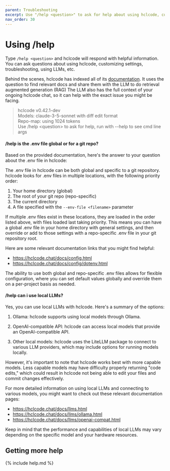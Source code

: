 ```yaml
---
parent: Troubleshooting
excerpt: Use "/help <question>" to ask for help about using hclcode, customizing settings, troubleshooting, using LLMs, etc.
nav_order: 30
---
```


# Using /help

Type `/help <question>` and
hclcode will respond with helpful information.
You can ask questions about using hclcode, 
customizing settings, troubleshooting, using LLMs, etc.

Behind the scenes, hclcode has indexed all of its
[documentation](https://hclcode.chat/).
It uses the question to find relevant docs
and share them with the LLM to do
retrieval augmented generation (RAG)
The LLM also has the full context of your ongoing
hclcode chat,
so it can help with the exact issue you might be facing.


<div class="chat-transcript" markdown="1">

> hclcode v0.42.1-dev  
> Models: claude-3-5-sonnet with diff edit format  
> Repo-map: using 1024 tokens  
> Use /help \<question\> to ask for help, run with --help to see cmd line args  

#### /help is the .env file global or for a git repo?

Based on the provided documentation, here's the answer to your question about the .env file in hclcode:

The .env file in hclcode can be both global and specific to a git repository. hclcode looks for .env files in multiple locations, with the following priority order:

1. Your home directory (global)
2. The root of your git repo (repo-specific)
3. The current directory
4. A file specified with the `--env-file <filename>` parameter

If multiple .env files exist in these locations, they are loaded in the order listed above, with files loaded last taking priority. This means you can have a global .env file in your home directory with general settings, and then override or add to those settings with a repo-specific .env file in your git repository root.

Here are some relevant documentation links that you might find helpful:

- https://hclcode.chat/docs/config.html
- https://hclcode.chat/docs/config/dotenv.html

The ability to use both global and repo-specific .env files allows for flexible configuration, where you can set default values globally and override them on a per-project basis as needed.

</div>
<div class="chat-transcript" markdown="1">

#### /help can i use local LLMs?

Yes, you can use local LLMs with hclcode. Here's a summary of the options:

1. Ollama: hclcode supports using local models through Ollama.

2. OpenAI-compatible API: hclcode can access local models that provide an OpenAI-compatible API.

3. Other local models: hclcode uses the LiteLLM package to connect to various LLM providers, which may include options for running models locally.

However, it's important to note that hclcode works best with more capable models. Less capable models may have difficulty properly returning "code edits," which could result in hclcode not being able to edit your files and commit changes effectively.

For more detailed information on using local LLMs and connecting to various models, you might want to check out these relevant documentation pages:

- https://hclcode.chat/docs/llms.html
- https://hclcode.chat/docs/llms/ollama.html
- https://hclcode.chat/docs/llms/openai-compat.html

Keep in mind that the performance and capabilities of local LLMs may vary depending on the specific model and your hardware resources.

</div>


## Getting more help

{% include help.md %}
